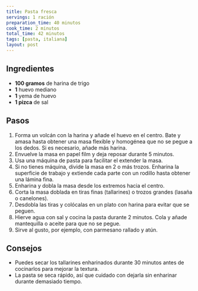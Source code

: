```yaml
---
title: Pasta fresca
servings: 1 ración
preparation_time: 40 minutos
cook_time: 2 minutos
total_time: 42 minutos
tags: [pasta, italiana]
layout: post
---
```


## Ingredientes

- **100 gramos** de harina de trigo
- **1** huevo mediano
- **1** yema de huevo
- **1 pizca** de sal

## Pasos

1. Forma un volcán con la harina y añade el huevo en el centro. Bate y amasa hasta obtener una masa flexible y homogénea que no se pegue a los dedos. Si es necesario, añade más harina.
2. Envuelve la masa en papel film y deja reposar durante 5 minutos.
3. Usa una máquina de pasta para facilitar el extender la masa.
4. Si no tienes máquina, divide la masa en 2 o más trozos. Enharina la superficie de trabajo y extiende cada parte con un rodillo hasta obtener una lámina fina.
5. Enharina y dobla la masa desde los extremos hacia el centro.
6. Corta la masa doblada en tiras finas (tallarines) o trozos grandes (lasaña o canelones).
7. Desdobla las tiras y colócalas en un plato con harina para evitar que se peguen.
8. Hierve agua con sal y cocina la pasta durante 2 minutos. Cola y añade mantequilla o aceite para que no se pegue.
9. Sirve al gusto, por ejemplo, con parmesano rallado y atún.

## Consejos

- Puedes secar los tallarines enharinados durante 30 minutos antes de cocinarlos para mejorar la textura.
- La pasta se seca rápido, así que cuidado con dejarla sin enharinar durante demasiado tiempo.
